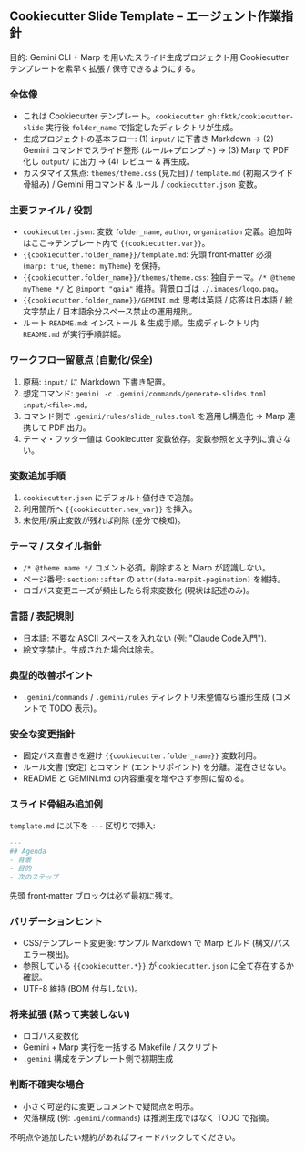 ## Cookiecutter Slide Template – エージェント作業指針

目的: Gemini CLI + Marp を用いたスライド生成プロジェクト用 Cookiecutter テンプレートを素早く拡張 / 保守できるようにする。

### 全体像
- これは Cookiecutter テンプレート。`cookiecutter gh:fktk/cookiecutter-slide` 実行後 `folder_name` で指定したディレクトリが生成。
- 生成プロジェクトの基本フロー: (1) `input/` に下書き Markdown → (2) Gemini コマンドでスライド整形 (ルール+プロンプト) → (3) Marp で PDF 化し `output/` に出力 → (4) レビュー & 再生成。
- カスタマイズ焦点: `themes/theme.css` (見た目) / `template.md` (初期スライド骨組み) / Gemini 用コマンド & ルール / `cookiecutter.json` 変数。

### 主要ファイル / 役割
- `cookiecutter.json`: 変数 `folder_name`, `author`, `organization` 定義。追加時はここ→テンプレート内で `{{cookiecutter.var}}`。
- `{{cookiecutter.folder_name}}/template.md`: 先頭 front‑matter 必須 (`marp: true`, `theme: myTheme`) を保持。
- `{{cookiecutter.folder_name}}/themes/theme.css`: 独自テーマ。`/* @theme myTheme */` と `@import "gaia"` 維持。背景ロゴは `./.images/logo.png`。
- `{{cookiecutter.folder_name}}/GEMINI.md`: 思考は英語 / 応答は日本語 / 絵文字禁止 / 日本語余分スペース禁止の運用規則。
- ルート `README.md`: インストール & 生成手順。生成ディレクトリ内 `README.md` が実行手順詳細。

### ワークフロー留意点 (自動化/保全)
1. 原稿: `input/` に Markdown 下書き配置。
2. 想定コマンド: `gemini -c .gemini/commands/generate-slides.toml input/<file>.md`。
3. コマンド側で `.gemini/rules/slide_rules.toml` を適用し構造化 → Marp 連携して PDF 出力。
4. テーマ・フッター値は Cookiecutter 変数依存。変数参照を文字列に潰さない。

### 変数追加手順
1. `cookiecutter.json` にデフォルト値付きで追加。
2. 利用箇所へ `{{cookiecutter.new_var}}` を挿入。
3. 未使用/廃止変数が残れば削除 (差分で検知)。

### テーマ / スタイル指針
- `/* @theme name */` コメント必須。削除すると Marp が認識しない。
- ページ番号: `section::after` の `attr(data-marpit-pagination)` を維持。
- ロゴパス変更ニーズが頻出したら将来変数化 (現状は記述のみ)。

### 言語 / 表記規則
- 日本語: 不要な ASCII スペースを入れない (例: "Claude Code入門").
- 絵文字禁止。生成された場合は除去。

### 典型的改善ポイント
- `.gemini/commands` / `.gemini/rules` ディレクトリ未整備なら雛形生成 (コメントで TODO 表示)。

### 安全な変更指針
- 固定パス直書きを避け `{{cookiecutter.folder_name}}` 変数利用。
- ルール文書 (安定) とコマンド (エントリポイント) を分離。混在させない。
- README と GEMINI.md の内容重複を増やさず参照に留める。

### スライド骨組み追加例
`template.md` に以下を `---` 区切りで挿入:
```markdown
---
## Agenda
- 背景
- 目的
- 次のステップ
```
先頭 front‑matter ブロックは必ず最初に残す。

### バリデーションヒント
- CSS/テンプレート変更後: サンプル Markdown で Marp ビルド (構文/パスエラー検出)。
- 参照している `{{cookiecutter.*}}` が `cookiecutter.json` に全て存在するか確認。
- UTF-8 維持 (BOM 付与しない)。

### 将来拡張 (黙って実装しない)
- ロゴパス変数化
- Gemini + Marp 実行を一括する Makefile / スクリプト
- `.gemini` 構成をテンプレート側で初期生成

### 判断不確実な場合
- 小さく可逆的に変更しコメントで疑問点を明示。
- 欠落構成 (例: `.gemini/commands`) は推測生成ではなく TODO で指摘。

不明点や追加したい規約があればフィードバックしてください。
